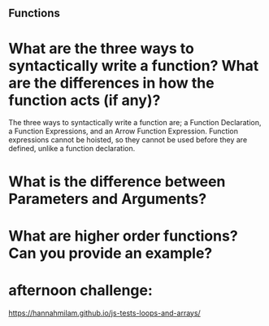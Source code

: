 ## Functions

# What are the three ways to syntactically write a function? What are the differences in how the function acts (if any)?
The three ways to syntactically write a function are; a Function Declaration, a Function Expressions, and an Arrow Function Expression.
Function expressions cannot be hoisted, so they cannot be used before they are defined, unlike a function declaration.

# What is the difference between Parameters and Arguments?

# What are higher order functions? Can you provide an example?

# afternoon challenge: 
https://hannahmilam.github.io/js-tests-loops-and-arrays/